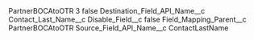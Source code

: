 <?xml version="1.0" encoding="UTF-8"?>
<CustomMetadata xmlns="http://soap.sforce.com/2006/04/metadata" xmlns:xsi="http://www.w3.org/2001/XMLSchema-instance" xmlns:xsd="http://www.w3.org/2001/XMLSchema">
    <label>PartnerBOCAtoOTR 3</label>
    <protected>false</protected>
    <values>
        <field>Destination_Field_API_Name__c</field>
        <value xsi:type="xsd:string">Contact_Last_Name__c</value>
    </values>
    <values>
        <field>Disable_Field__c</field>
        <value xsi:type="xsd:boolean">false</value>
    </values>
    <values>
        <field>Field_Mapping_Parent__c</field>
        <value xsi:type="xsd:string">PartnerBOCAtoOTR</value>
    </values>
    <values>
        <field>Source_Field_API_Name__c</field>
        <value xsi:type="xsd:string">ContactLastName</value>
    </values>
</CustomMetadata>
